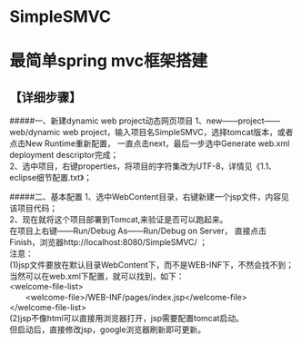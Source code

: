 # SimpleSMVC
最简单spring mvc框架搭建
===
【详细步骤】
---
#####一、新建dynamic web project动态网页项目
1、new——project——web/dynamic web project，输入项目名SimpleSMVC，选择tomcat版本，或者点击New Runtime重新配置，
一直点击next，最后一步选中Generate web.xml deployment descriptor完成；<br>
2、选中项目，右键properties，将项目的字符集改为UTF-8，详情见《1.1、eclipse细节配置.txt》；<br>

#####二、基本配置
1、选中WebContent目录，右键新建一个jsp文件，内容见该项目代码；<br>
2、现在就将这个项目部署到Tomcat,来验证是否可以跑起来。<br>
在项目上右键——Run/Debug As——Run/Debug on Server，
直接点击Finish，浏览器http://localhost:8080/SimpleSMVC/ ；<br>
注意：<br>
(1)jsp文件要放在默认目录WebContent下，而不是WEB-INF下，不然会找不到；<br>
当然可以在web.xml下配置，就可以找到，如下：<br>
&lt;welcome-file-list&gt;<br>
　　&lt;welcome-file&gt;/WEB-INF/pages/index.jsp&lt;/welcome-file&gt;<br>
&lt;/welcome-file-list&gt;<br>
(2)jsp不像html可以直接用浏览器打开，jsp需要配置tomcat启动。<br>
但启动后，直接修改jsp，google浏览器刷新即可更新。
